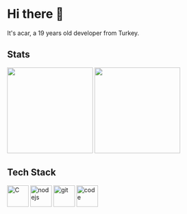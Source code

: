 # Hi there 👋
It's acar, a 19 years old developer from Turkey.

## Stats
<div style="display: inline-block;">
  <img src="https://github-readme-stats.vercel.app/api?username=aloima&show_icons=true&theme=transparent" height="200" />
  <img src="https://github-readme-stats.vercel.app/api/top-langs/?username=aloima&layout=donut&theme=transparent" height="200" />
</div>

## Tech Stack
<div style="display: inline-block;">
  <img src="https://user-images.githubusercontent.com/25181517/192106070-46255bcf-65e6-4c6b-a296-bf8d0d8fb2a7.png" alt="C" width="50">
  <img src="https://user-images.githubusercontent.com/25181517/117447155-6a868a00-af3d-11eb-9cfe-245df15c9f3f.png" alt="nodejs" width="50" />
  <img src="https://user-images.githubusercontent.com/25181517/192108372-f71d70ac-7ae6-4c0d-8395-51d8870c2ef0.png" alt="git" width="50" />
  <img src="https://user-images.githubusercontent.com/25181517/192108891-d86b6220-e232-423a-bf5f-90903e6887c3.png" alt="code" width="50" />
</div>
